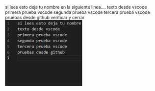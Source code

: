 si lees esto deja tu nombre en la siguiente linea....
texto desde vscode
primera prueba vscode
segunda prueba vscode
tercera prueba vscode
pruebas desde github 
 verificar y cerrar
 ![hla](image.png)